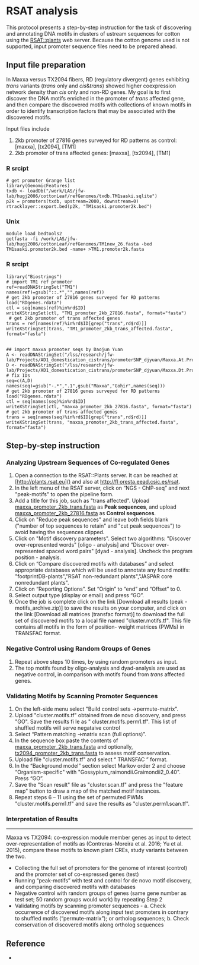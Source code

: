 # RSAT analysis

This protocol presents a step-by-step instruction for the task of discovering and annotating DNA motifs in clusters of ustream sequences for cotton using the [RSAT::plants](http://rsat.eead.csic.es/plants/) web server. Because the cotton genome used is not supported, input promoter sequence files need to be prepared ahead.  

## Input file preparation

In Maxxa versus TX2094 fibers, RD (regulatory divergent) genes exhibiting *trans* variants (*trans* only and *cis*&*trans*) showed higher coexpression network density than *cis* only and non-RD genes. My goal is to first discover the DNA motifs enriched in the promoter of *trans* affected gene, and then compare the discovered motifs with collections of known motifs in order to identify transcription factors that may be associated with the discovered motifs.

Input files include

1. 2kb promoter of 27816 genes surveyed for RD patterns as control: [maxxa], [tx2094], [TM1]
2. 2kb promoter of trans affected genes: [maxxa], [tx2094], [TM1]

### R srcipt

    # get promoter Grange list
    library(GenomicFeatures)
    txdb <- loadDb("/work/LAS/jfw-lab/hugj2006/cottonLeaf/refGenomes/txdb.TM1saski.sqlite")
    p2k = promoters(txdb, upstream=2000, downstream=0)
    rtracklayer::export.bed(p2k, "TM1saski.promoter2k.bed")
    
### Unix    
    module load bedtools2
    getfasta -fi /work/LAS/jfw-lab/hugj2006/cottonLeaf/refGenomes/TM1new_26.fasta -bed TM1saski.promoter2k.bed -name+ >TM1.promoter2k.fasta


### R srcipt

    library("Biostrings")
    # import TM1 ref promoter
    ref=readDNAStringSet("TM1")
    names(ref)=gsub("::.*","",names(ref))
    # get 2kb promoter of 27816 genes surveyed for RD patterns
    load("RDgenes.rdata")
    ctl = seq[names(ref)%in%rd$ID]
    writeXStringSet(ctl, "TM1_promoter_2kb_27816.fasta", format="fasta")
     # get 2kb promoter of trans affected genes
    trans = ref[names(ref)%in%rd$ID[grep("trans",rd$rd)]]
    writeXStringSet(trans, "TM1_promoter_2kb_trans_affected.fasta", format="fasta")
    
    
    ## import maxxa promoter seqs by Daojun Yuan
    A <- readDNAStringSet("/lss/research/jfw-lab/Projects/AD1_domestication_cistrans/promoterSNP_djyuan/Maxxa.At.Promoter.fa")
    D <- readDNAStringSet("/lss/research/jfw-lab/Projects/AD1_domestication_cistrans/promoterSNP_djyuan/Maxxa.Dt.Promoter.fa")
    # fix IDs
    seq=c(A,D)
    names(seq)=gsub("-.*",".1",gsub("Maxxa","Gohir",names(seq)))
    # get 2kb promoter of 27816 genes surveyed for RD patterns
    load("RDgenes.rdata")
    ctl = seq[names(seq)%in%rd$ID]
    writeXStringSet(ctl, "maxxa_promoter_2kb_27816.fasta", format="fasta")
    # get 2kb promoter of trans affected genes
    trans = seq[names(seq)%in%rd$ID[grep("trans",rd$rd)]]
    writeXStringSet(trans, "maxxa_promoter_2kb_trans_affected.fasta", format="fasta")
      

## Step-by-step instruction

### Analyzing Upstream Sequences of Co-regulated Genes
1. Open a connection to the RSAT::Plants server. It can bereached at [http://plants.rsat.eu]() and also at [http://fl oresta.eead.csic.es/rsat]().
2. In the left menu of the RSAT server, click on “NGS - ChIP-seq” and next "peak-motifs" to open the pipeline form.
3. Add a title for this job, such as "trans affected". Upload [maxxa_promoter_2kb_trans.fasta]() as **Peak sequences**, and upload [maxxa_promoter_2kb_27816.fasta]() as **Control sequences**.
4. Click on "Reduce peak sequences" and leave both fields blank ("number of top sequences to retain" and "cut peak sequences") to avoid having the sequences clipped.
5. Click on "Motif discovery parameters". Select two algorithms: "Discover over-represented words" [oligo - analysis] and “Discover over-represented spaced word pairs" [dyad - analysis]. Uncheck the program position - analysis.6. Click on “Compare discovered motifs with databases” andselect appropriate databases which will be used to annotate any found motifs: "footprintDB-plants","RSAT non-redundant plants","JASPAR core nonredundant plants".
7. Click on “Reporting Options”. Set “Origin” to “end” and“Offset” to 0.
8. Select output type (display or email) and press “GO”.
9. Once the job is complete click on the link [Download all results (peak -motifs_archive.zip)] to save the results on your computer, and click on the link [Download all matrices (transfac format)] to download the full set of discovered motifs to a local file named "cluster.motifs.tf". This file contains all motifs in the form of position- weight matrices (PWMs) in TRANSFAC format.

### Negative Control using Random Groups of Genes

1. Repeat above steps 10 times, by using random promoters as input.
2. The top motifs found by oligo-analysis anddyad-analysis are used as negative control, in comparison with motifs found from *trans* affected genes.

### Validating Motifs by Scanning Promoter Sequences

1. On the left-side menu select "Build control sets→permute-matrix".6. Upload "cluster.motifs.tf" obtained from de novo discovery, and press "GO". Save the results fi le as " cluster.motifs.perm1.tf". This list of shuffled motifs will serve negataive control7. Select “Pattern matching →matrix scan (full options)”.8. In the sequence box paste the contents of [maxxa_promoter_2kb_trans.fasta]() and optionally, [tx2094_promoter_2kb_trans.fasta]() to assess motif
conservation.9. Upload file "cluster.motifs.tf" and select “ TRANSFAC ”format.10. In the “Background model” section select Markov order 2 and choose “Organism-specific" with "Gossypium_raimondii.Graimondii2_0.40". Press “GO”.11. Save the "Scan result" file as "cluster.scan.tf" and press the "feature map" button to draw a map of the matched motif instances.12. Repeat steps 6 – 11 using the set of permuted PWMs "cluster.motifs.perm1.tf" and save the results as "cluster.perm1.scan.tf".

### Interpretation of Results

---

Maxxa vs TX2094: co-expression module member genes as input to detect over-representation of motifs as (Contreras-Moreira et al. 2016; Yu et al. 2015), compare these motifs to known plant CREs, study variants between the two.

* Collecting the full set of promoters for the genome of interest (control) and the promoter set  of co-expressed genes (test)
* Running “peak-motifs” with test and control for de novo motif discovery, and comparing discovered motifs with databases
* Negative control with random groups of genes (same gene number as test set; 50 random groups would work) by repeating Step 2
* Validating motifs by scanning promoter sequences - a. Check occurrence of discovered motifs along input test promoters in contrary to shuffled motifs (“permute-matrix”); or ortholog sequences; b. Check conservation of discovered motifs along ortholog sequences 

## Reference
* 
